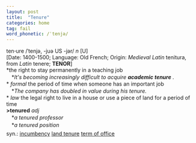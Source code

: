 ```yaml
---
layout: post
title:  "Tenure"
categories: home
tag: fail
word_phonetic: /ˈtenjə/
---
```

<DIV style="MARGIN: 0px 0px 5px">ten<B>·</B>ure /ˈtenjə, -juə US -jər/ <I>n</I> [U] <BR>[Date: 1400-1500; Language: Old French; Origin: <I>Medieval Latin</I> tenitura, from <I>Latin</I> tenere; <B>TENOR</B>]<BR>*the right to stay permanently in a teaching job<BR>　*<I>It's becoming increasingly difficult to acquire <B>academic tenure</B> .</I><BR>* <I>formal</I> the period of time when someone has an important job<BR>　*<I>The company has doubled in value during his tenure.</I><BR>* <I>law</I> the legal right to live in a house or use a piece of land for a period of time<BR><B>&gt;tenured</B> <I>adj</I><BR>　*<I>a tenured professor</I><BR>　*<I>a tenured position</I></DIV>
<DIV style="MARGIN: 0px 0px 5px">
<DIV style="MARGIN: 4px 0px">syn.: <A href="{{ site.baseurl }}/incumbency"><U>incumbency</U></A> <A href="{{ site.baseurl }}/land%20tenure"><U>land tenure</U></A> <A href="{{ site.baseurl }}/term%20of%20office"><U>term of office</U></A></DIV></DIV>
